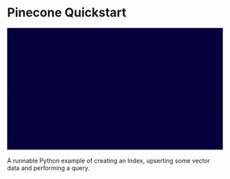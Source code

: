 # Pinecone Quickstart

![Pinecone Quickstart](../_docs/pinecone-quickstart.gif)

A runnable Python example of creating an Index, upserting some vector data and performing a query. 
